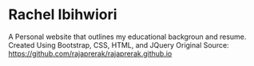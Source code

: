 # Rachel Ibihwiori
 A Personal website that outlines my educational backgroun and resume.
Created Using Bootstrap, CSS, HTML, and JQuery
Original Source: https://github.com/rajaprerak/rajaprerak.github.io
